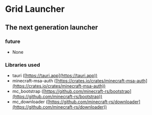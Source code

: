 # Grid Launcher
## The next generation launcher
### future
- None
### Libraries used
- tauri ([https://tauri.app](https://tauri.app))
- minecraft-msa-auth ([https://crates.io/crates/minecraft-msa-auth](https://crates.io/crates/minecraft-msa-auth))
- mc_bootstrap ([https://github.com/minecraft-rs/bootstrap](https://github.com/minecraft-rs/bootstrap))
- mc_downloader ([https://github.com/minecraft-rs/downloader](https://github.com/minecraft-rs/downloader))